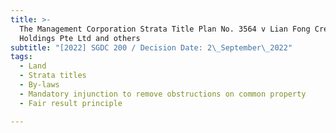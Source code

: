 ```yaml
---
title: >-
  The Management Corporation Strata Title Plan No. 3564 v Lian Fong Credit
  Holdings Pte Ltd and others
subtitle: "[2022] SGDC 200 / Decision Date: 2\_September\_2022"
tags:
  - Land
  - Strata titles
  - By-laws
  - Mandatory injunction to remove obstructions on common property
  - Fair result principle

---
```

